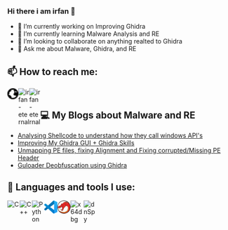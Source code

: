 ### Hi there i am irfan 👋



- 🔭 I’m currently working on Improving Ghidra 
- 🌱 I’m currently learning Malware Analysis and RE
- 👯 I’m looking to collaborate on anything realted to Ghidra
- 💬 Ask me about Malware, Ghidra, and RE

## 📫 How to reach me: 
<a href="https://irfan-eternal.github.io/"><img align="left" alt="irfan-eternal.github.io" width="25px" src="https://raw.githubusercontent.com/iconic/open-iconic/master/svg/globe.svg" /> </a>
<a href="https://twitter.com/irfan_eternal"><img align="left" alt="irfan-eternal" width="25px" src="https://cdn.jsdelivr.net/npm/simple-icons@v3/icons/twitter.svg" /></a>
<a href="mailto:irfan_eternal@proton.me"> <img align="left" alt="irfan-eternal" width="25px" src="https://cdn.jsdelivr.net/npm/simple-icons@3.13.0/icons/protonmail.svg" /></a>
<br>
 

## :computer: My Blogs about  Malware and RE
- [Analysing Shellcode to understand how they call windows API's](https://irfan-eternal.github.io/analysing-shellcode-to-understand-how-they-call-windows-apis/)
- [Improving My Ghidra GUI + Ghidra Skills](https://irfan-eternal.github.io/improving-my-ghidra-gui--ghidra-skills/)
- [Unmapping PE files, fixing Alignment and Fixing corrupted/Missing PE Header](https://irfan-eternal.github.io/unmapping-pe-files-fixing-alignment-and-fixing-corrupted-or-missing-pe-header/)
- [Guloader Deobfuscation using Ghidra](https://irfan-eternal.github.io/guloader-deobfuscation-using-ghidra/)

## :toolbox: Languages and tools I use:

<img align="left" alt="C" width="28px" src="https://raw.githubusercontent.com/abranhe/programming-languages-logos/master/src/c/c_24x24.png" /> 
<img align="left" alt="C++" width="28px" src="https://raw.githubusercontent.com/abranhe/programming-languages-logos/master/src/cpp/cpp_32x32.png" />
<img align="left" alt="Python" width="28px" src="https://raw.githubusercontent.com/abranhe/programming-languages-logos/master/src/python/python_32x32.png" />
<img align="left" alt="VSCode" width="30px" src="https://raw.githubusercontent.com/github/explore/master/topics/visual-studio-code/visual-studio-code.png" />
<img align="left" alt="Ubuntu" width="30px" src="https://raw.githubusercontent.com/github/explore/master/topics/ghidra/ghidra.png" />
<img align="left" alt="x64dbg" width="30px" src="https://raw.githubusercontent.com/x64dbg/x64dbg/development/src/bug_black.png" />
<img align="left" alt="dnSpy" width="30px" src="https://static.wikia.nocookie.net/logopedia/images/2/26/DnSpy-logo.png/revision/latest?cb=20230313030417" />

<br>




